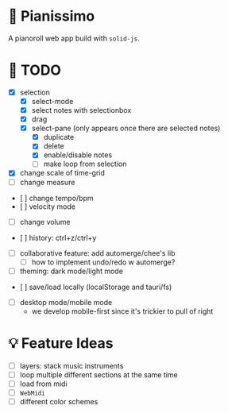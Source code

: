 # 🎹 Pianissimo

A pianoroll web app build with `solid-js`.

# 📝 TODO

- [x] selection
  - [x] select-mode
  - [x] select notes with selectionbox
  - [x] drag
  - [x] select-pane (only appears once there are selected notes)
    - [x] duplicate
    - [x] delete
    - [x] enable/disable notes
    - [ ] make loop from selection
- [x] change scale of time-grid
- [ ] change measure
- [ ] change tempo/bpm
- [ ] velocity mode
- [ ] change volume
- [ ] history: ctrl+z/ctrl+y
- [ ] collaborative feature: add automerge/chee's lib
  - [ ] how to implement undo/redo w automerge?
- [ ] theming: dark mode/light mode
- [ ] save/load locally (localStorage and tauri/fs)
- [ ] desktop mode/mobile mode
  - we develop mobile-first since it's trickier to pull of right

# 💡 Feature Ideas

- [ ] layers: stack music instruments
- [ ] loop multiple different sections at the same time
- [ ] load from midi
- [ ] `WebMidi`
- [ ] different color schemes
